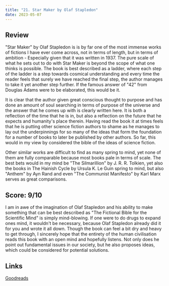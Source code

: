 ```yaml
---
title: "21. Star Maker by Olaf Stapledon"
date: 2023-05-07
---
```

## Review
"Star Maker" by Olaf Stapledon is is by far one of the most immense works of fictions I have ever come across, not in terms of length, but in terms of ambition - Especially given that it was written in 1937. The pure scale of what he sets out to do with Star Maker is beyond the scope of what one thinks is possible. The book is best described as a ladder, where each step of the ladder is a step towards cosmical understanding and every time the reader feels that surely we have reached the final step, the author manages to take it yet another step further. If the famous answer of "42" from Douglas Adams were to be elaborated, this would be it. 

It is clear that the author given great conscious thought to purpose and has done an amount of soul searching in terms of purpose of the universe and the answer that he comes up with is clearly written here. It is both a reflection of the time that he is in, but also a reflection on the future that he expects and humanity's place therein. Having read the book it at times feels that he is putting other science fiction authors to shame as he manages to lay out the underpinnings for so many of the ideas that form the foundation for a number of books to later be published by other authors. So far, this would in my view by considered the bible of the ideas of science fiction.

Other similar works are difficult to find as many spring to mind, yet none of them are fully comparable because most books pale in terms of scale. The best bets would in my mind be "The Silmarillion" by J. R. R. Tolkien, yet also the books in The Hainish Cycle by Ursula K. Le Guin spring to mind, but also "Anthem" by Ayn Rand and even "The Communist Manifesto" by Karl Marx serves as great comparisons.

## Score: 9/10
I am in awe of the imagination of Olaf Stapledon and his ability to make something that can be best described as "The Fictional Bible for the Scientific Mind" is simply mind-blowing. If one were to do drugs to expand ones mind, it wouldn't be necessary, because Olaf Stapledon already did it for you and wrote it all down. Though the book can feel a bit dry and heavy to get through, I sincerely hope that the entirety of the human civilisation reads this book with an open mind and hopefully listens. Not only does he point out fundamental issues in our society, but he also proposes ideas, which could be considered for potential solutions.

## Links
[Goodreads](https://www.goodreads.com/book/show/525304)